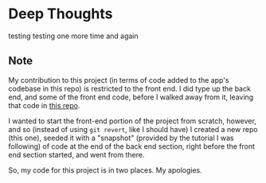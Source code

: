 # Deep Thoughts
testing testing one more time and again

## Note

My contribution to this project (in terms of code added to the app's codebase in this repo) is restricted to the front end. I did type up the back end, and some of the front end code, before I walked away from it, leaving that code in [this repo](https://github.com/johnproodian/deep-thoughts).

I wanted to start the front-end portion of the project from scratch, however, and so (instead of using ```git revert```, like I should have) I created a new repo (this one), seeded it with a "snapshot" (provided by the tutorial I was following) of code at the end of the back end section, right before the front end section started, and went from there. 

So, my code for this project is in two places. My apologies.
